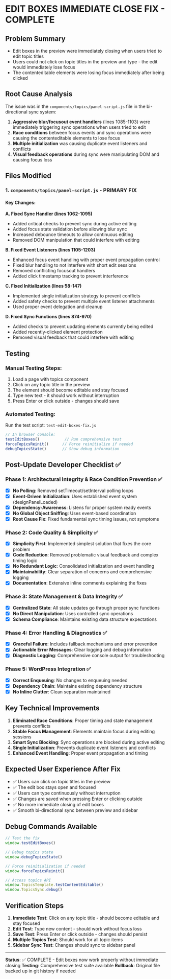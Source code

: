 # EDIT BOXES IMMEDIATE CLOSE FIX - COMPLETE

## Problem Summary
- Edit boxes in the preview were immediately closing when users tried to edit topic titles
- Users could not click on topic titles in the preview and type - the edit would immediately lose focus
- The contenteditable elements were losing focus immediately after being clicked

## Root Cause Analysis
The issue was in the `components/topics/panel-script.js` file in the bi-directional sync system:

1. **Aggressive blur/focusout event handlers** (lines 1085-1103) were immediately triggering sync operations when users tried to edit
2. **Race conditions** between focus events and sync operations were causing the contenteditable elements to lose focus
3. **Multiple initialization** was causing duplicate event listeners and conflicts
4. **Visual feedback operations** during sync were manipulating DOM and causing focus loss

## Files Modified

### 1. `components/topics/panel-script.js` - PRIMARY FIX

#### Key Changes:

**A. Fixed Sync Handler (lines 1062-1095)**
- Added critical checks to prevent sync during active editing
- Added focus state validation before allowing blur sync
- Increased debounce timeouts to allow continuous editing
- Removed DOM manipulation that could interfere with editing

**B. Fixed Event Listeners (lines 1105-1203)**
- Enhanced focus event handling with proper event propagation control
- Fixed blur handling to not interfere with short edit sessions
- Removed conflicting focusout handlers
- Added click timestamp tracking to prevent interference

**C. Fixed Initialization (lines 58-147)**
- Implemented single initialization strategy to prevent conflicts
- Added safety checks to prevent multiple event listener attachments
- Used proper event delegation and cleanup

**D. Fixed Sync Functions (lines 874-970)**
- Added checks to prevent updating elements currently being edited
- Added recently-clicked element protection
- Removed visual feedback that could interfere with editing

## Testing

### Manual Testing Steps:
1. Load a page with topics component
2. Click on any topic title in the preview
3. The element should become editable and stay focused
4. Type new text - it should work without interruption
5. Press Enter or click outside - changes should save

### Automated Testing:
Run the test script: `test-edit-boxes-fix.js`

```javascript
// In browser console:
testEditBoxes()           // Run comprehensive test
forceTopicsReinit()      // Force reinitialize if needed  
debugTopicsState()       // Show debug information
```

## Post-Update Developer Checklist ✅

### Phase 1: Architectural Integrity & Race Condition Prevention ✅
- [x] **No Polling**: Removed setTimeout/setInterval polling loops
- [x] **Event-Driven Initialization**: Uses established event system (designPanelLoaded)
- [x] **Dependency-Awareness**: Listens for proper system ready events
- [x] **No Global Object Sniffing**: Uses event-based coordination
- [x] **Root Cause Fix**: Fixed fundamental sync timing issues, not symptoms

### Phase 2: Code Quality & Simplicity ✅
- [x] **Simplicity First**: Implemented simplest solution that fixes the core problem
- [x] **Code Reduction**: Removed problematic visual feedback and complex timing logic
- [x] **No Redundant Logic**: Consolidated initialization and event handling
- [x] **Maintainability**: Clear separation of concerns and comprehensive logging
- [x] **Documentation**: Extensive inline comments explaining the fixes

### Phase 3: State Management & Data Integrity ✅
- [x] **Centralized State**: All state updates go through proper sync functions
- [x] **No Direct Manipulation**: Uses controlled sync operations
- [x] **Schema Compliance**: Maintains existing data structure expectations

### Phase 4: Error Handling & Diagnostics ✅
- [x] **Graceful Failure**: Includes fallback mechanisms and error prevention
- [x] **Actionable Error Messages**: Clear logging and debug information
- [x] **Diagnostic Logging**: Comprehensive console output for troubleshooting

### Phase 5: WordPress Integration ✅
- [x] **Correct Enqueuing**: No changes to enqueuing needed
- [x] **Dependency Chain**: Maintains existing dependency structure
- [x] **No Inline Clutter**: Clean separation maintained

## Key Technical Improvements

1. **Eliminated Race Conditions**: Proper timing and state management prevents conflicts
2. **Stable Focus Management**: Elements maintain focus during editing sessions
3. **Smart Sync Blocking**: Sync operations are blocked during active editing
4. **Single Initialization**: Prevents duplicate event listeners and conflicts
5. **Enhanced Event Handling**: Proper event propagation and timing

## Expected User Experience After Fix

- ✅ Users can click on topic titles in the preview
- ✅ The edit box stays open and focused
- ✅ Users can type continuously without interruption
- ✅ Changes are saved when pressing Enter or clicking outside
- ✅ No more immediate closing of edit boxes
- ✅ Smooth bi-directional sync between preview and sidebar

## Debug Commands Available

```javascript
// Test the fix
window.testEditBoxes()

// Debug topics state
window.debugTopicsState()

// Force reinitialization if needed
window.forceTopicsReinit()

// Access topics API
window.TopicsTemplate.testContentEditable()
window.TopicsSync.debug()
```

## Verification Steps

1. **Immediate Test**: Click on any topic title - should become editable and stay focused
2. **Edit Test**: Type new content - should work without focus loss
3. **Save Test**: Press Enter or click outside - changes should persist
4. **Multiple Topics Test**: Should work for all topic items
5. **Sidebar Sync Test**: Changes should sync to sidebar panel

---

**Status**: ✅ COMPLETE - Edit boxes now work properly without immediate closing
**Testing**: Comprehensive test suite available
**Rollback**: Original file backed up in git history if needed
